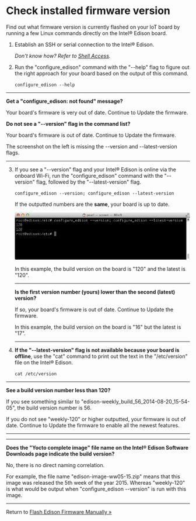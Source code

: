 # Check installed firmware version

Find out what firmware version is currently flashed on your IoT board by running a few Linux commands directly on the Intel® Edison board.

1. Establish an SSH or serial connection to the Intel® Edison.

	_Don't know how? Refer to [Shell Access](../README.md#3-shell-access)._

2. Run the "configure_edison" command with the "--help" flag to figure out the right approach for your board based on the output of this command.

	```
	configure_edison --help
	```

---

**Get a "configure_edison: not found" message?**

Your board's firmware is very out of date. Continue to Update the firmware.

**Do not see a "--version" flag in the command list?**

Your board's firmware is out of date. Continue to Update the firmware.

The screenshot on the left is missing the --version and --latest-version flags. 

---

3. If you see a "--version" flag and your Intel® Edison is online via the onboard Wi-Fi, run the "configure_edison" command with the "--version" flag, followed by the  "--latest-version" flag.

	```
	configure_edison --version; configure_edison --latest-version
	```

	If the outputted numbers are the **same**, your board is up to date.

	![Running a version compasion shows this board has the same version as the latest](images/configure_edison_version_comparison.png)

	In this example, the build version on the board is "120" and the latest is "120".

	---

	**Is the first version number (yours) lower than the second (latest) version?**

	If so, your board's firmware is out of date. Continue to Update the firmware.

	In this example, the build version on the board is "16" but the latest is "17".

	---

4. **If the "--latest-version" flag is not available because your board is offline**, use the "cat" command to print out the text in the "/etc/version" file on the Intel® Edison.

	```
	cat /etc/version
	```

---

**See a build version number less than 120?**

If you see something similar to "edison-weekly_build_56_2014-08-20_15-54-05", the build version number is 56.

If you do not see "weekly-120" or higher outputted, your firmware is out of date. Continue to Update the firmware to enable all the newest features.

---

---

**Does the "Yocto complete image" file name on the Intel® Edison Software Downloads page indicate the build version?**

No, there is no direct naming correlation.

For example, the file name "edison-image-ww05-15.zip" means that this image was released the 5th week of the year 2015. Whereas "weekly-120" is what would be output when "configure_edison --version" is run with this image.

---

Return to [Flash Edison Firmware Manually »](manually.md)